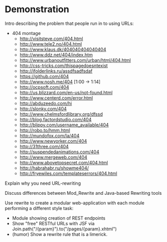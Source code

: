 Demonstration
======

Intro describing the problem that people run in to using URLs:
 * 404 montage
   * http://visitsteve.com/404.html
   * http://www.tele2.no/404.html
   * http://www.klaus.dk/404040404040404
   * http://www.ddz.net/404/index.htm
   * http://www.urbanoutfitters.com/urban/html/404.html
   * http://css-tricks.com/thispagedoesntexist
   * http://ifolderlinks.ru/assdfsadfsdaf
   * https://github.com/404
   * http://www.nosh.me/404 [1:00 -> 1:14]
   * http://ocpsoft.com/404
   * http://us.blizzard.com/en-us/not-found.html
   * http://www.centerd.com/error.html
   * http://abduzeedo.com/hi
   * http://slonky.com/404
   * http://www.chelmsfordlibrary.org/dfssd
   * http://blog.factordstudio.com/404
   * http://blippy.com/username_available/404
   * http://robo.to/hmm.html
   * http://mundofox.com/la/404
   * http://www.newyorker.com/404
   * http://31three.com/404
   * http://suspendedanimations.com/404
   * http://www.mergeweb.com/404
   * http://www.abovetopsecret.com/404.html
   * http://habrahabr.ru/showme404/
   * http://fryewiles.com/templateserrors/404.html

Explain why you need URL-rewriting

Discuss differences between Mod_Rewrite and Java-based Rewriting tools


Use rewrite to create a modular web-application with each module performing a different style task:

 * Module showing creation of REST endpoints
 * Show "free" RESTful URLs with JSF via Join.path("/{param}").to("/pages/{param}.xhtml")
 * (humor) Show a rewrite rule that is a limerick.
